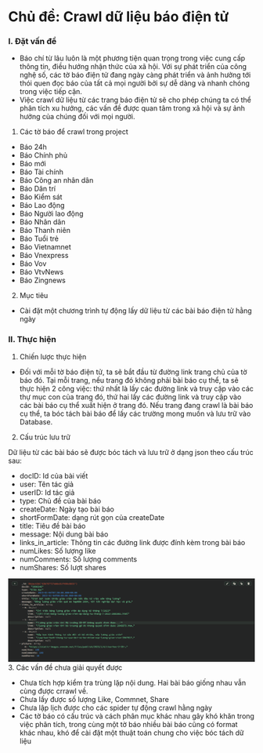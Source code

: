 # Chủ đề: Crawl dữ liệu báo điện tử

### I. Đặt vấn đề

* Báo chí từ lâu luôn là một phương tiện quan trọng trong việc cung cấp thông tin, điều hướng nhận thức của
xã hội. Với sự phát triển của công nghệ số, các tờ báo điện tử đang ngày càng phát triển và
ảnh hưởng tới thói quen đọc báo của tất cả mọi người bởi sự dễ dàng và nhanh chóng trong việc tiếp cận.
* Việc crawl  dữ liệu từ các trang báo điện tử sẽ cho phép chúng ta có thể phân tích xu hướng, các vấn đề được quan tâm 
trong xã hội và sự ảnh hưởng của chúng đối với mọi người.
1. Các tờ báo để crawl trong project
- Báo 24h
- Báo Chính phủ
- Báo mới
- Báo Tài chính
- Báo Công an nhân dân
- Báo Dân trí
- Báo Kiểm sát
- Báo Lao động
- Báo Người lao động
- Báo Nhân dân
- Báo Thanh niên
- Báo Tuổi trẻ
- Báo Vietnamnet
- Báo Vnexpress
- Báo Vov
- Báo VtvNews
- Báo Zingnews
2. Mục tiêu
- Cài đặt một chương trình tự động lấy dữ liệu từ các bài báo điện tử hằng ngày

### II. Thực hiện
1. Chiến lược thực hiện
- Đối với mỗi tờ báo điện tử, ta sẽ bắt đầu từ đường link trang chủ của tờ báo đó.
Tại mỗi trang, nếu trang đó không phải bài báo cụ thể, ta sẽ thực hiện 2 công việc: thứ nhất là lấy các đường link và truy cập vào các thự mục con của trang đó, 
thứ hai lấy các đường link và truy cập vào các bài báo cụ thể xuất hiện ở trang đó. Nếu trang đang crawl là
bài báo cụ thể, ta bóc tách bài báo để lấy các trường mong muốn và lưu trữ vào Database.

2. Cấu trúc lưu trữ

Dữ liệu từ các bài báo sẽ được bóc tách và lưu trữ ở dạng json theo cấu trúc sau:
- docID: Id của bài viết
- user: Tên tác giả
- userID: Id tác giả
- type: Chủ đề của bài báo
- createDate: Ngày tạo bài báo
- shortFormDate: dạng rút gọn của createDate
- title: Tiêu đề bài báo
- message: Nội dung bài báo
- links_in_article: Thông tin các đường link được đính kèm trong bài báo
- numLikes: Số lượng like
- numComments: Số lượng comments
- numShares: Số lượt shares

![img.png](img.png)
3. Các vấn đề chưa giải quyết được
- Chưa tích hợp kiểm tra trùng lặp nội dung. Hai bài báo giống nhau vẫn cùng được crrawl về.
- Chưa lấy được số lượng Like, Commnet, Share 
- Chưa lập lịch được cho các spider tự động crawl hằng ngày
- Các tờ báo có cấu trúc và cách phân mục khác nhau gây khó khăn trong việc phân tích, trong cùng một tờ báo
nhiều bài báo cũng có format khác nhau, khó để cài đặt một thuật toán chung cho việc bóc tách dữ liệu 
